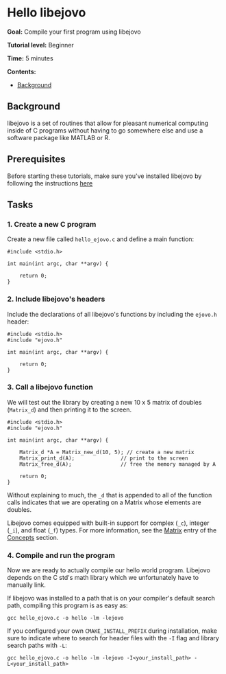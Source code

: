 # Hello libejovo

**Goal:** Compile your first program using libejovo

**Tutorial level:** Beginner

**Time:** 5 minutes

**Contents:**

- [Background](#Background)

## Background

libejovo is a set of routines that allow for pleasant numerical computing inside of C programs without having to go somewhere else and use a software package like MATLAB or R.

## Prerequisites

Before starting these tutorials, make sure you've installed libejovo by following the instructions [here](../Installation.md)

## Tasks

### 1. Create a new C program
Create a new file called `hello_ejovo.c` and define a main function:

```
#include <stdio.h>

int main(int argc, char **argv) {

    return 0;
}
```

### 2. Include libejovo's headers

Include the declarations of all libejovo's functions by including the `ejovo.h` header:

```
#include <stdio.h>
#include "ejovo.h"

int main(int argc, char **argv) {

    return 0;
}
```

### 3. Call a libejovo function

We will test out the library by creating a new 10 x 5 matrix of doubles (`Matrix_d`) and then printing it to the screen.

```
#include <stdio.h>
#include "ejovo.h"

int main(int argc, char **argv) {

    Matrix_d *A = Matrix_new_d(10, 5); // create a new matrix
    Matrix_print_d(A);               // print to the screen
    Matrix_free_d(A);                // free the memory managed by A

    return 0;
}
```


Without explaining to much, the `_d` that is appended to all of the function calls indicates that we are operating on a Matrix whose elements are doubles.

Libejovo comes equipped with built-in support for complex (`_c`), integer (`_i`), and float (`_f`) types. For more information, see the [Matrix](../Matrix/matrix.md) entry of the [Concepts](../Concepts.md) section.

### 4. Compile and run the program

Now we are ready to actually compile our hello world program. Libejovo depends on the C std's math library which we unfortunately have to manually link.

If libejovo was installed to a path that is on your compiler's default search path, compiling this program is as easy as:
```
gcc hello_ejovo.c -o hello -lm -lejovo 
```

If you configured your own `CMAKE_INSTALL_PREFIX` during installation, make sure to indicate where to search for header files with the `-I` flag and library search paths with `-L`:

```
gcc hello_ejovo.c -o hello -lm -lejovo -I<your_install_path> -L<your_install_path>
```